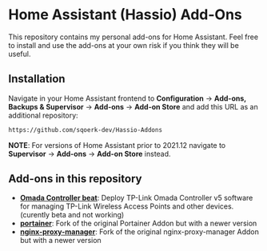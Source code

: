 # Home Assistant (Hassio) Add-Ons
This repository contains my personal add-ons for Home Assistant. Feel free to install and use the add-ons at your own risk if you think they will be useful. 

## Installation

Navigate in your Home Assistant frontend to **Configuration** -> **Add-ons, Backups & Supervisor** -> **Add-ons** -> **Add-on Store** and add this URL as an additional repository:
```txt
https://github.com/sqoerk-dev/Hassio-Addons
```
**NOTE**: For versions of Home Assistant prior to 2021.12 navigate to **Supervisor** -> **Add-ons** -> **Add-on Store** instead.

## Add-ons in this repository
 - **[Omada Controller beat](/Omada-Controller/README.md)**: Deploy TP-Link Omada Controller v5 software for managing TP-Link Wireless Access Points and other devices. (curently beta and not working)
 - **[portainer](/portainer/README.md)**: Fork of the original Portainer Addon but with a newer version
 - **[nginx-proxy-manager](/nginx-proxy-manager/README.md)**: Fork of the original nginx-proxy-manager Addon but with a newer version
